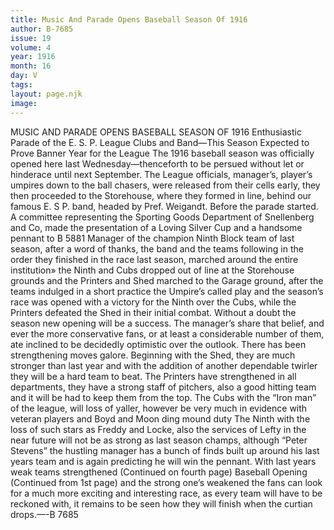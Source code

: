 ```yaml
---
title: Music And Parade Opens Baseball Season Of 1916
author: B-7685
issue: 19
volume: 4
year: 1916
month: 16
day: V
tags:
layout: page.njk
image:
---
```

MUSIC AND PARADE OPENS BASEBALL SEASON OF 1916    Enthusiastic Parade of the E. S. P. League Clubs and Band—This Season Expected to Prove Banner Year for the League       The 1916 baseball season was officially opened here last Wednesday—thenceforth to be persued without let or hinderace until next September.       The League officials, manager’s, player’s umpires down to the ball chasers, were released from their cells early, they then proceeded to the Storehouse, where they formed in line, behind our famous E. S P. band, headed by Pref. Weigandt. Before the parade started. A committee representing the Sporting Goods Department of Snellenberg and Co, made the presentation of a Loving Silver Cup and a handsome pennant to B 5881 Manager of the champion Ninth Block team of last season, after a word of thanks, the band and the teams following in the order they finished in the race last season, marched around the entire institution» the Ninth and Cubs dropped out of line at the Storehouse grounds and the Printers and Shed marched to the Garage ground, after the teams indulged in a short practice the Umpire’s called play and the season’s race was opened with a victory for the Ninth over the Cubs, while the Printers defeated the Shed in their initial combat.       Without a doubt the season new opening will be a success. The manager’s share that belief, and ever the more conservative fans, or at least a considerable number of them, ate inclined to be decidedly optimistic over the outlook. There has been strengthening moves galore. Beginning with the Shed, they are much stronger than last year and with the addition of another dependable twirler they will be a hard team to beat. The Printers have strengthened in all departments, they have a strong staff of pitchers, also a good hitting team and it will be had to keep them from the top. The Cubs with the “Iron man” of the league, will loss of yaller, however be very much in evidence with veteran players and Boyd and Moon ding mound duty The Ninth with the loss of such stars as Freddy and Locke, also the services of Lefty in the near future will not be as strong as last season champs, although “Peter Stevens” the hustling manager has a bunch of finds built up around his last years team and is again predicting he will win the pennant. With last years weak teams strengthened (Continued on fourth page)       Baseball Opening    (Continued from 1st page)       and the strong one’s weakened the fans can look for a much more exciting and interesting race, as every team will have to be reckoned with, it remains to be seen how they will finish when the curtian drops.—-B 7685    




